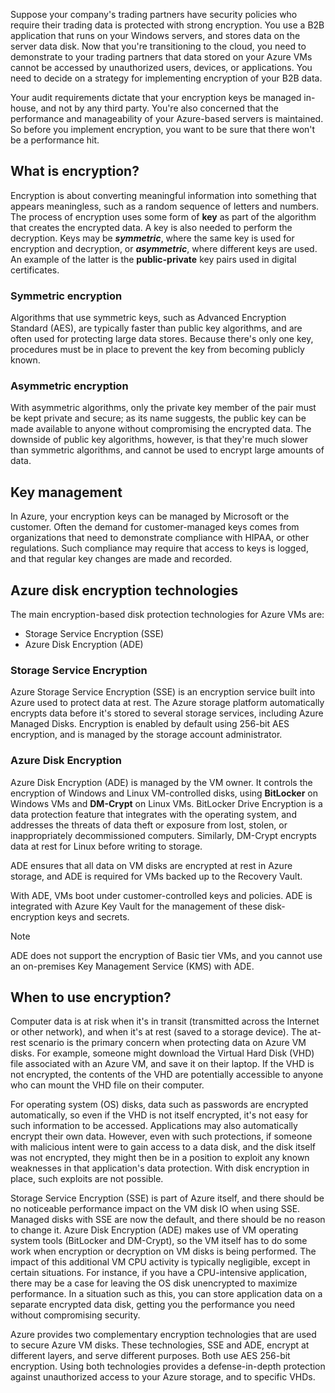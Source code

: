Suppose your company's trading partners have security policies who require their trading data is protected with strong encryption. You use a B2B application that runs on your Windows servers, and stores data on the server data disk. Now that you're transitioning to the cloud, you need to demonstrate to your trading partners that data stored on your Azure VMs cannot be accessed by unauthorized users, devices, or applications. You need to decide on a strategy for implementing encryption of your B2B data.

Your audit requirements dictate that your encryption keys be managed in-house, and not by any third party. You're also concerned that the performance and manageability of your Azure-based servers is maintained. So before you implement encryption, you want to be sure that there won't be a performance hit.

## What is encryption?

Encryption is about converting meaningful information into something that appears meaningless, such as a random sequence of letters and numbers. The process of encryption uses some form of **key** as part of the algorithm that creates the encrypted data. A key is also needed to perform the decryption. Keys may be **_symmetric_**, where the same key is used for encryption and decryption, or **_asymmetric_**, where different keys are used. An example of the latter is the **public-private** key pairs used in digital certificates.

### Symmetric encryption

Algorithms that use symmetric keys, such as Advanced Encryption Standard (AES), are typically faster than public key algorithms, and are often used for protecting large data stores. Because there's only one key, procedures must be in place to prevent the key from becoming publicly known.

### Asymmetric encryption

With asymmetric algorithms, only the private key member of the pair must be kept private and secure; as its name suggests, the public key can be made available to anyone without compromising the encrypted data. The downside of public key algorithms, however, is that they're much slower than symmetric algorithms, and cannot be used to encrypt large amounts of data.

## Key management

In Azure, your encryption keys can be managed by Microsoft or the customer. Often the demand for customer-managed keys comes from organizations that need to demonstrate compliance with HIPAA, or other regulations. Such compliance may require that access to keys is logged, and that regular key changes are made and recorded.

## Azure disk encryption technologies

The main encryption-based disk protection technologies for Azure VMs are:

- Storage Service Encryption (SSE)
- Azure Disk Encryption (ADE)

### Storage Service Encryption

Azure Storage Service Encryption (SSE) is an encryption service built into Azure used to protect data at rest. The Azure storage platform automatically encrypts data before it's stored to several storage services, including Azure Managed Disks. Encryption is enabled by default using 256-bit AES encryption, and is managed by the storage account administrator.

### Azure Disk Encryption

Azure Disk Encryption (ADE) is managed by the VM owner. It controls the encryption of Windows and Linux VM-controlled disks, using **BitLocker** on Windows VMs and **DM-Crypt** on Linux VMs. BitLocker Drive Encryption is a data protection feature that integrates with the operating system, and addresses the threats of data theft or exposure from lost, stolen, or inappropriately decommissioned computers. Similarly, DM-Crypt encrypts data at rest for Linux before writing to storage.

ADE ensures that all data on VM disks are encrypted at rest in Azure storage, and ADE is required for VMs backed up to the Recovery Vault.

With ADE, VMs boot under customer-controlled keys and policies. ADE is integrated with Azure Key Vault for the management of these disk-encryption keys and secrets.

> [!NOTE] 
> ADE does not support the encryption of Basic tier VMs, and you cannot use an on-premises Key Management Service (KMS) with ADE.

## When to use encryption?

Computer data is at risk when it's in transit (transmitted across the Internet or other network), and when it's at rest (saved to a storage device). The at-rest scenario is the primary concern when protecting data on Azure VM disks. For example, someone might download the Virtual Hard Disk (VHD) file associated with an Azure VM, and save it on their laptop. If the VHD is not encrypted, the contents of the VHD are potentially accessible to anyone who can mount the VHD file on their computer.

For operating system (OS) disks, data such as passwords are encrypted automatically, so even if the VHD is not itself encrypted, it's not easy for such information to be accessed. Applications may also automatically encrypt their own data. However, even with such protections, if someone with malicious intent were to gain access to a data disk, and the disk itself was not encrypted, they might then be in a position to exploit any known weaknesses in that application's data protection. With disk encryption in place, such exploits are not possible.

Storage Service Encryption (SSE) is part of Azure itself, and there should be no noticeable performance impact on the VM disk IO when using SSE. Managed disks with SSE are now the default, and there should be no reason to change it. Azure Disk Encryption (ADE) makes use of VM operating system tools (BitLocker and DM-Crypt), so the VM itself has to do some work when encryption or decryption on VM disks is being performed. The impact of this additional VM CPU activity is typically negligible, except in certain situations. For instance, if you have a CPU-intensive application, there may be a case for leaving the OS disk unencrypted to maximize performance. In a situation such as this, you can store application data on a separate encrypted data disk, getting you the performance you need without compromising security.

Azure provides two complementary encryption technologies that are used to secure Azure VM disks. These technologies, SSE and ADE, encrypt at different layers, and serve different purposes. Both use AES 256-bit encryption. Using both technologies provides a defense-in-depth protection against unauthorized access to your Azure storage, and to specific VHDs.
